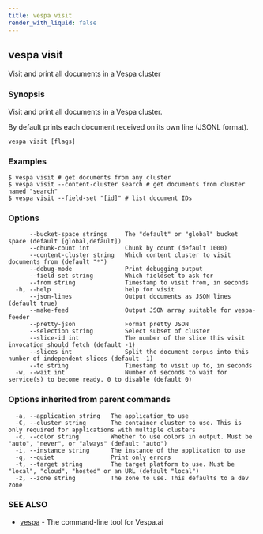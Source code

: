 ```yaml
---
title: vespa visit
render_with_liquid: false
---
```


## vespa visit

Visit and print all documents in a Vespa cluster

### Synopsis

Visit and print all documents in a Vespa cluster.

By default prints each document received on its own line (JSONL format).


```
vespa visit [flags]
```

### Examples

```
$ vespa visit # get documents from any cluster
$ vespa visit --content-cluster search # get documents from cluster named "search"
$ vespa visit --field-set "[id]" # list document IDs

```

### Options

```
      --bucket-space strings     The "default" or "global" bucket space (default [global,default])
      --chunk-count int          Chunk by count (default 1000)
      --content-cluster string   Which content cluster to visit documents from (default "*")
      --debug-mode               Print debugging output
      --field-set string         Which fieldset to ask for
      --from string              Timestamp to visit from, in seconds
  -h, --help                     help for visit
      --json-lines               Output documents as JSON lines (default true)
      --make-feed                Output JSON array suitable for vespa-feeder
      --pretty-json              Format pretty JSON
      --selection string         Select subset of cluster
      --slice-id int             The number of the slice this visit invocation should fetch (default -1)
      --slices int               Split the document corpus into this number of independent slices (default -1)
      --to string                Timestamp to visit up to, in seconds
  -w, --wait int                 Number of seconds to wait for service(s) to become ready. 0 to disable (default 0)
```

### Options inherited from parent commands

```
  -a, --application string   The application to use
  -C, --cluster string       The container cluster to use. This is only required for applications with multiple clusters
  -c, --color string         Whether to use colors in output. Must be "auto", "never", or "always" (default "auto")
  -i, --instance string      The instance of the application to use
  -q, --quiet                Print only errors
  -t, --target string        The target platform to use. Must be "local", "cloud", "hosted" or an URL (default "local")
  -z, --zone string          The zone to use. This defaults to a dev zone
```

### SEE ALSO

* [vespa](vespa.html)	 - The command-line tool for Vespa.ai

